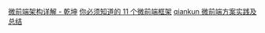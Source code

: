 [微前端架构详解 - 乾坤](http://blog.jcr.pub/2021/04/28/the-architecture-of-micro-frontends-qiankun/)
[你必须知道的 11 个微前端框架](https://www.infoq.cn/article/22ciyqbs3s0bhekvnorp)
[qiankun 微前端方案实践及总结](https://juejin.cn/post/6844904185910018062)

